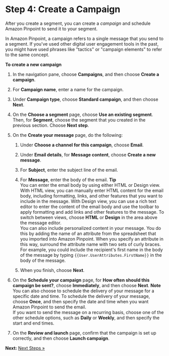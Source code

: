 # Step 4: Create a Campaign<a name="tutorials-send-an-email-create-campaign"></a>

After you create a segment, you can create a *campaign* and schedule Amazon Pinpoint to send it to your segment\.

In Amazon Pinpoint, a campaign refers to a single message that you send to a segment\. If you've used other digital user engagement tools in the past, you might have used phrases like "tactics" or "campaign elements" to refer to the same concept\.

**To create a new campaign**

1. In the navigation pane, choose **Campaigns**, and then choose **Create a campaign**\.

1. For **Campaign name**, enter a name for the campaign\. 

1. Under **Campaign type**, choose **Standard campaign**, and then choose **Next**\.

1. On the **Choose a segment** page, choose **Use an existing segment**\. Then, for **Segment**, choose the segment that you created in the previous section\. Choose **Next step**\.

1. On the **Create your message** page, do the following:

   1. Under **Choose a channel for this campaign**, choose **Email**\.

   1. Under **Email details**, for **Message content**, choose **Create a new message**\.

   1. For **Subject**, enter the subject line of the email\. 

   1. For **Message**, enter the body of the email\.
**Tip**  
You can enter the email body by using either HTML or Design view\. With HTML view, you can manually enter HTML content for the email body, including formatting, links, and other features that you want to include in the message\. With Design view, you can use a rich text editor to enter the content of the email body and use the toolbar to apply formatting and add links and other features to the message\. To switch between views, choose **HTML** or **Design** in the area above the message editor\.  
You can also include personalized content in your message\. You do this by adding the name of an attribute from the spreadsheet that you imported into Amazon Pinpoint\. When you specify an attribute in this way, surround the attribute name with two sets of curly braces\. For example, you could include the recipient's first name in the body of the message by typing `{{User.UserAttributes.FirstName}}` in the body of the message\.

   1. When you finish, choose **Next**\.

1. On the **Schedule your campaign** page, for **How often should this campaign be sent?**, choose **Immediately**, and then choose **Next**\.
**Note**  
You can also choose to schedule the delivery of your message for a specific date and time\. To schedule the delivery of your message, choose **Once**, and then specify the date and time when you want Amazon Pinpoint to send the email\.   
If you want to send the message on a recurring basis, choose one of the other schedule options, such as **Daily** or **Weekly**, and then specify the start and end times\.

1. On the **Review and launch** page, confirm that the campaign is set up correctly, and then choose **Launch campaign**\.

**Next:** [Next Steps »](tutorials-send-an-email-next-steps.md)